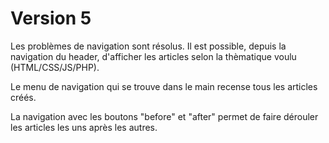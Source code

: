 # Version 5

Les problèmes de navigation sont résolus. Il est possible, depuis la navigation du header, d'afficher les articles selon la thèmatique voulu (HTML/CSS/JS/PHP).

Le menu de navigation qui se trouve dans le main recense tous les articles créés.

La navigation avec les boutons "before" et "after" permet de faire dérouler les articles les uns après les autres.
